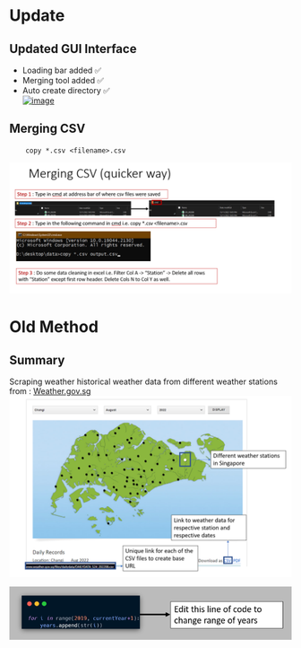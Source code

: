 # Update
## Updated GUI Interface
- Loading bar added ✅
- Merging tool added ✅
- Auto create directory ✅
  <br>
<a href="https://ibb.co/wNKgV8h"><img src="https://i.ibb.co/Y7tQmJB/image.png" alt="image" border="0"></a>
## Merging CSV
        copy *.csv <filename>.csv
![image info](instructions.png)



# Old Method
## Summary
Scraping weather historical weather data from different weather stations from : [Weather.gov.sg](http://www.weather.gov.sg/climate-historical-daily/)
![image info](Info.png)

![image info](FAQ.png)
